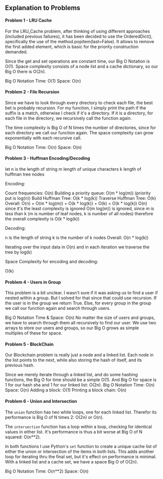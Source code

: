 ## Explanation to Problems

#### Problem 1 - LRU Cache
For the  LRU_Cache problem, after thinking of using different approaches (included previous failures), it has been decided to use the  OrderedDict(), specifically the use of the method.popitem(last=False). It allows to remove the first added element, which is basic for the priority construction demanded. 

Since the get and set operations are constant time, our Big O Notation is O(1).
Space complexity consists of a node list and a cache dictionary, so our Big O there is O(2n).

Big O Notation
Time: O(1)
Space: O(n)


#### Problem 2 - File Recursion
Since we have to look through every directory to check each file, the best bet is probably recursion. For my function, I simply print the path if the suffix is a match, otherwise I check if it's a directory. If it is a directory, for each file in the directory, we recursively call the function again.

The time complexity is Big O of N times the number of directories, since for each directory we call our function again. The space complexity can grow exponentially with each recursive call.

Big O Notation
Time: O(n)
Space: O(n)


#### Problem 3 - Huffman Encoding/Decoding
let n is the length of string
m length of unique characters k length of huffman tree nodes

Encoding:

Count frequencies: O(n)
Building a priority queue: O(m * log(m)) (priority put is log(n))
Build Huffman Tree: O(k * log(k))
Traverse Huffman Tree: O(k)
Overall: O(n) + O(m * log(m)) + O(k * log(k)) + O(k) = O(k * log(k))
O(n) since it's the least complexity is ignored
O(m log(m)) is ignored, since m is less than k (m is number of leaf nodes, k is number of all nodes)
therefore the overall complexity is O(k * log(k))

Decoding:

n is the length of string
k is the number of k nodes Overall: O(n * log(k))

Iterating over the input data in O(n) and in each iteration we traverse the tree by log(k)

Space Complexity for encoding and decoding:

O(k)

#### Problem 4 - Users in Group
This problem is a bit unclear. I wasn't sure if it was asking us to find a user if nested within a group. But I solved for that since that could use recursion. If the user is in the group we return True. Else, for every group in the group we call our function again and search through users.

Big O Notation Time & Space: O(n)
No matter the size of users and groups, we have to search through them all recursively to find our user. We use two arrays to store our users and groups, so our Big O grows as simple multiples of these for space.


#### Problem 5 - BlockChain
Our Blockchain problem is really just a node and a linked list. Each node in the list points to the next, while also storing the hash of itself, and its previous hash.

Since we merely iterate through a linked list, and do some hashing functions, the Big O for time should be a simple O(1). And Big O for space is 1 for our hash sha and 1 for our linked list: O(2n).
Big O Notation
Time: O(n)
Space: O(n)
Adding a block: O(1)
Printing a block chain: O(n)

#### Problem 6 - Union and Intersection
The `union` function has two while loops, one for each linked list. Therefor its performance is Big O of N times 2: O(2n) or O(n).

The `intersection` function has a loop within a loop, checking for identical values in either list. It's performance is thus a bit worse at Big O of N squared: O(n**2).

In both functions I use Python's `set` function to create a unique cache list of either the union or intersection of the items in both lists. This adds another loop for iterating thru the final set, but it's effect on performance is minimal. With a linked list and a cache set, we have a space Big O of O(2n).

Big O Notation
Time: O(n**2)
Space: O(n)
